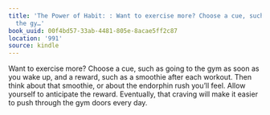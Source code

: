 ```yaml
---
title: 'The Power of Habit: : Want to exercise more? Choose a cue, such as going to
  the gy…'
book_uuid: 00f4bd57-33ab-4481-805e-8acae5ff2c87
location: '991'
source: kindle
---
```


Want to exercise more? Choose a cue, such as going to the gym as soon as you wake up, and a reward, such as a smoothie after each workout. Then think about that smoothie, or about the endorphin rush you’ll feel. Allow yourself to anticipate the reward. Eventually, that craving will make it easier to push through the gym doors every day.